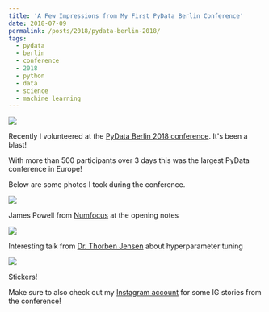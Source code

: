 ```yaml
---
title: 'A Few Impressions from My First PyData Berlin Conference'
date: 2018-07-09
permalink: /posts/2018/pydata-berlin-2018/
tags:
  - pydata
  - berlin
  - conference
  - 2018
  - python
  - data
  - science
  - machine learning
---
```


<img align="center" src="https://github.com/tgel0/tgel0.github.io/blob/master/images/pydata-header.jpg?raw=true">

Recently I volunteered at the [PyData Berlin 2018 conference](https://pydata.org/berlin2018/). It's been a blast!

With more than 500 participants over 3 days this was the largest PyData conference in Europe!

Below are some photos I took during the conference.

<img align="center" src="https://github.com/tgel0/tgel0.github.io/blob/master/images/pydata-conf.jpg?raw=true">

James Powell from [Numfocus](https://www.numfocus.org/) at the opening notes

<img align="center" src="https://github.com/tgel0/tgel0.github.io/blob/master/images/pydata-conf2.jpg?raw=true">

Interesting talk from [Dr. Thorben Jensen](https://pydata.org/berlin2018/speaker/profile/15/) about hyperparameter tuning

<img align="center" src="https://github.com/tgel0/tgel0.github.io/blob/master/images/pydata-stickers.jpg?raw=true">

Stickers!

Make sure to also check out my [Instagram account](https://www.instagram.com/tgel0/) for some IG stories from the conference!
